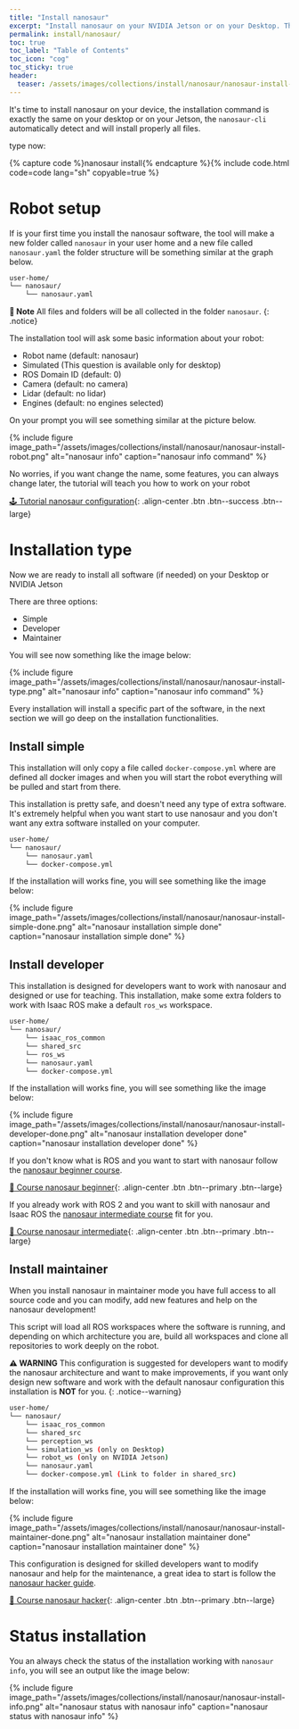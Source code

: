 ```yaml
---
title: "Install nanosaur"
excerpt: "Install nanosaur on your NVIDIA Jetson or on your Desktop. There are multiple way to install the nanosaur software let's move on the nanosaur installation tool."
permalink: install/nanosaur/
toc: true
toc_label: "Table of Contents"
toc_icon: "cog"
toc_sticky: true
header:
  teaser: /assets/images/collections/install/nanosaur/nanosaur-install-done.png
---
```


It's time to install nanosaur on your device, the installation command is exactly the same on your desktop or on your Jetson, the `nanosaur-cli` automatically detect and will install properly all files.

type now:

{% capture code %}nanosaur install{% endcapture %}{% include code.html code=code lang="sh" copyable=true %}

# Robot setup

If is your first time you install the nanosaur software, the tool will make a new folder called `nanosaur` in your user home and a new file called `nanosaur.yaml` the folder structure will be something similar at the graph below.

```sh
user-home/
└── nanosaur/
    └── nanosaur.yaml
```

**:memo: Note** All files and folders will be all collected in the folder `nanosaur`.
{: .notice}

The installation tool will ask some basic information about your robot:

* Robot name (default: nanosaur)
* Simulated (This question is available only for desktop)
* ROS Domain ID (default: 0)
* Camera (default: no camera)
* Lidar (default: no lidar)
* Engines (default: no engines selected)

On your prompt you will see something similar at the picture below.

{% include figure image_path="/assets/images/collections/install/nanosaur/nanosaur-install-robot.png" alt="nanosaur info" caption="nanosaur info command" %}

No worries, if you want change the name, some features, you can always change later, the tutorial will teach you how to work on your robot

[🕹️ Tutorial nanosaur configuration](/tutorial/configuration/){: .align-center .btn .btn--success .btn--large}

# Installation type

Now we are ready to install all software (if needed) on your Desktop or NVIDIA Jetson

There are three options:

* Simple
* Developer
* Maintainer

You will see now something like the image below:

{% include figure image_path="/assets/images/collections/install/nanosaur/nanosaur-install-type.png" alt="nanosaur info" caption="nanosaur info command" %}

Every installation will install a specific part of the software, in the next section we will go deep on the installation functionalities.

## Install simple

This installation will only copy a file called `docker-compose.yml` where are defined all docker images and when you will start the robot everything will be pulled and start from there.

This installation is pretty safe, and doesn't need any type of extra software. It's extremely helpful when you want start to use nanosaur and you don't want any extra software installed on your computer.

```sh
user-home/
└── nanosaur/
    └── nanosaur.yaml
    └── docker-compose.yml
```

If the installation will works fine, you will see something like the image below:

{% include figure image_path="/assets/images/collections/install/nanosaur/nanosaur-install-simple-done.png" alt="nanosaur installation simple done" caption="nanosaur installation simple done" %}

## Install developer

This installation is designed for developers want to work with nanosaur and designed or use for teaching. This installation, make some extra folders to work with Isaac ROS make a default `ros_ws` workspace.

```sh
user-home/
└── nanosaur/
    └── isaac_ros_common
    └── shared_src
    └── ros_ws
    └── nanosaur.yaml
    └── docker-compose.yml
```

If the installation will works fine, you will see something like the image below:

{% include figure image_path="/assets/images/collections/install/nanosaur/nanosaur-install-developer-done.png" alt="nanosaur installation developer done" caption="nanosaur installation developer done" %}

If you don't know what is ROS and you want to start with nanosaur follow the [nanosaur beginner course](/courses/beginner/).

[📗 Course nanosaur beginner](/courses/beginner/){: .align-center .btn .btn--primary .btn--large}

If you already work with ROS 2 and you want to skill with nanosaur and Isaac ROS the [nanosaur intermediate course](/courses/intermediate/) fit for you.

[📙 Course nanosaur intermediate](/courses/intermediate/){: .align-center .btn .btn--primary .btn--large}

## Install maintainer

When you install nanosaur in maintainer mode you have full access to all source code and you can modify, add new features and help on the nanosaur development!

This script will load all ROS workspaces where the software is running, and depending on which architecture you are, build all workspaces and clone all repositories to work deeply on the robot.

**:warning: WARNING** This configuration is suggested for developers want to modify the nanosaur architecture and want to make improvements, if you want only design new software and work with the default nanosaur configuration this installation is **NOT** for you.
{: .notice--warning}

```sh
user-home/
└── nanosaur/
    └── isaac_ros_common
    └── shared_src
    └── perception_ws
    └── simulation_ws (only on Desktop)
    └── robot_ws (only on NVIDIA Jetson)
    └── nanosaur.yaml
    └── docker-compose.yml (Link to folder in shared_src)
```

If the installation will works fine, you will see something like the image below:

{% include figure image_path="/assets/images/collections/install/nanosaur/nanosaur-install-maintainer-done.png" alt="nanosaur installation maintainer done" caption="nanosaur installation maintainer done" %}

This configuration is designed for skilled developers want to modify nanosaur and help for the maintenance, a great idea to start is follow the [nanosaur hacker guide](/courses/hacker/).

[📕 Course nanosaur hacker](/courses/hacker/){: .align-center .btn .btn--primary .btn--large}

# Status installation

You an always check the status of the installation working with `nanosaur info`, you will see an output like the image below:

{% include figure image_path="/assets/images/collections/install/nanosaur/nanosaur-install-info.png" alt="nanosaur status with nanosaur info" caption="nanosaur status with nanosaur info" %}
